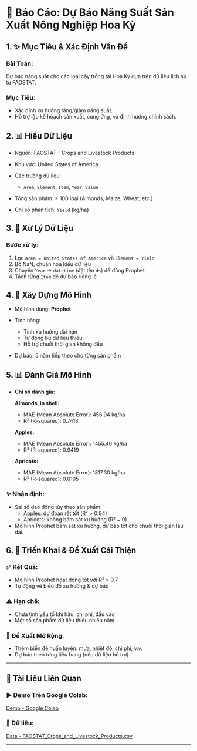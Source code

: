 # 📃 Báo Cáo: Dự Báo Năng Suất Sản Xuất Nông Nghiệp Hoa Kỳ

## 1. ✨ Mục Tiêu & Xác Định Vấn Đề

### Bài Toán:

Dự báo năng suất cho các loại cây trồng tại Hoa Kỳ dựa trên dữ liệu lịch sử từ FAOSTAT.

### Mục Tiêu:

* Xác định xu hướng tăng/giảm năng suất.
* Hỗ trợ lập kế hoạch sản xuất, cung ứng, và định hướng chính sách.

## 2. 📊 Hiểu Dữ Liệu

* Nguồn: FAOSTAT - Crops and Livestock Products
* Khu vực: United States of America
* Các trường dữ liệu:

  * `Area`, `Element`, `Item`, `Year`, `Value`
* Tổng sản phẩm: ≥ 100 loại (Almonds, Maize, Wheat, etc.)
* Chỉ số phân tích: `Yield` (kg/ha)

## 3. 🔧 Xử Lý Dữ Liệu

### Bước xử lý:

1. Lọc `Area = United States of America` và `Element = Yield`
2. Bỏ NaN, chuẩn hóa kiểu dữ liệu
3. Chuyển `Year` → `datetime` (đặt tên `ds`) để dùng Prophet
4. Tách từng `Item` để dự báo riêng lẻ

## 4. 🧠 Xây Dựng Mô Hình

* Mô hình dùng: **Prophet**
* Tính năng:

  * Tính xu hướng dài hạn
  * Tự động bù dữ liệu thiếu
  * Hỗ trợ chuỗi thời gian không đều
* Dự báo: 5 năm tiếp theo cho từng sản phẩm

## 5. 📊 Đánh Giá Mô Hình

* **Chỉ số đánh giá:**

  **Almonds, in shell:**
  * MAE (Mean Absolute Error): 456.94 kg/ha
  * R² (R-squared): 0.7418
 
  **Apples:**
  * MAE (Mean Absolute Error): 1455.46 kg/ha
  * R² (R-squared): 0.9419
 
  **Apricots:**
  * MAE (Mean Absolute Error): 1817.30 kg/ha
  * R² (R-squared): 0.0105

### ✨ Nhận định:

* Sai số dao động tùy theo sản phẩm:
  * Apples: dự đoán rất tốt (R² > 0.94)
  * Apricots: không bám sát xu hướng (R² ~ 0)
* Mô hình Prophet bám sát xu hướng, dự báo tốt cho chuỗi thời gian lâu dài.

## 6. 🚀 Triển Khai & Đề Xuất Cải Thiện

### ✅ Kết Quả:

* Mô hình Prophet hoạt động tốt với R² > 0.7
* Tự động vẽ biểu đồ xu hướng & dự báo

### ⚠️ Hạn chế:

* Chưa tính yếu tố khí hậu, chi phí, đầu vào
* Một số sản phẩm dữ liệu thiếu nhiều năm

### 🔄 Đề Xuất Mở Rộng:

* Thêm biến để huấn luyện: mưa, nhiệt độ, chi phí, v.v.
* Dự báo theo từng tiểu bang (nếu dữ liệu hỗ trợ)

---

## 📄 Tài Liệu Liên Quan

### ▶️ Demo Trên Google Colab:

[Demo - Google Colab](https://colab.research.google.com/drive/1IjK__-x5-q4HHBGEzhPuw-VlEb_VtV3L?usp=sharing)

### 🔗 Dữ liệu:

[Data - FAOSTAT_Crops_and_Livestock_Products.csv](https://raw.githubusercontent.com/daivph/AI/refs/heads/main/FAOSTAT_Crops_and_Livestock_Products.csv)

---
